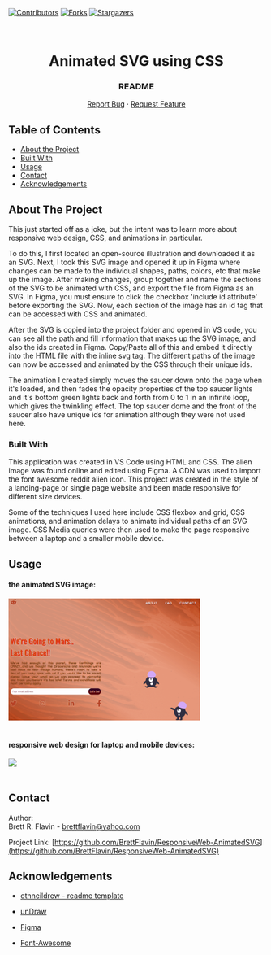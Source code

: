 <!--------------------->
<!-- PROJECT SHIELDS -->
<!--------------------->

[![Contributors][contributors-shield]][contributors-url]
[![Forks][forks-shield]][forks-url]
[![Stargazers][stars-shield]][stars-url]

<!-------------------------->
<!-- PROJECT HEADING/LOGO -->
<!-------------------------->
<br />
  <h1 align="center">Animated SVG using CSS</h1>
  <h3 align="center">README</h3>
  <p align="center">    
    <a href="https://github.com/BrettFlavin/ResponsiveWeb-AnimatedSVG/issues">Report Bug</a>
    ·
    <a href="https://github.com/BrettFlavin/ResponsiveWeb-AnimatedSVG/issues">Request Feature</a>
  </p>

<!----------------------->
<!-- TABLE OF CONTENTS -->
<!----------------------->

## Table of Contents

- [About the Project](#about-the-project)
- [Built With](#built-with)
- [Usage](#usage)
- [Contact](#contact)
- [Acknowledgements](#acknowledgements)

<!----------------------->
<!-- ABOUT THE PROJECT -->
<!----------------------->

## About The Project

This just started off as a joke, but the intent was to learn more about responsive web design, CSS, and animations in particular.

To do this, I first located an open-source illustration and downloaded it as an SVG. Next, I took this SVG image and opened it up in Figma where changes can be made to the individual shapes, paths, colors, etc that make up the image. After making changes, group together and name the sections of the SVG to be animated with CSS, and export the file from Figma as an SVG. In Figma, you must ensure to click the checkbox 'include id attribute' before exporting the SVG. Now, each section of the image has an id tag that can be accessed with CSS and animated.

After the SVG is copied into the project folder and opened in VS code, you can see all the path and fill information that makes up the SVG image, and also the ids created in Figma. Copy/Paste all of this and embed it directly into the HTML file with the inline svg tag. The different paths of the image can now be accessed and animated by the CSS through their unique ids. 

The animation I created simply moves the saucer down onto the page when it's loaded, and then fades the opacity properties of the top saucer lights and it's bottom green lights back and forth from 0 to 1 in an infinite loop, which gives the twinkling effect. The top saucer dome and the front of the saucer also have unique ids for animation although they were not used here.

<!---------------->
<!-- BUILT WITH -->
<!---------------->

### Built With

This application was created in VS Code using HTML and CSS. The alien image was found online and edited using Figma. A CDN was used to import the font awesome reddit alien icon. This project was created in the style of a landing-page or single page website and been made responsive for different size devices.

Some of the techniques I used here include CSS flexbox and grid, CSS animations, and animation delays to animate individual paths of an SVG image. CSS Media queries were then used to make the page responsive between a laptop and a smaller mobile device.

<!-------------------->
<!-- USAGE EXAMPLES -->
<!-------------------->

## Usage

<h4>the animated SVG image:</h4>

<img src="mars-alien.gif" width="75%">
<br>
<br>

<h4>responsive web design for laptop and mobile devices:</h4>

<img src="mars-alien2.gif" width="50%">
<br>
<br>

<!------------->
<!-- CONTACT -->
<!------------->

## Contact

Author:
<br />
Brett R. Flavin - brettflavin@yahoo.com

Project Link: [https://github.com/BrettFlavin/ResponsiveWeb-AnimatedSVG](https://github.com/BrettFlavin/ResponsiveWeb-AnimatedSVG)

<!---------------------->
<!-- ACKNOWLEDGEMENTS -->
<!---------------------->

## Acknowledgements

- [othneildrew - readme template](https://github.com/othneildrew/Best-README-Template)
- [unDraw](https://undraw.co/illustrations)
- [Figma](https://figma.com)
- [Font-Awesome](https://fontawesome.com)

  <!-------------------->
  <!-- MARKDOWN LINKS -->
  <!-------------------->

[contributors-shield]: https://img.shields.io/github/contributors/BrettFlavin/ResponsiveWeb-AnimatedSVG?style=plastic
[contributors-url]: https://github.com/BrettFlavin/ResponsiveWeb-AnimatedSVG/graphs/contributors
[forks-shield]: https://img.shields.io/github/forks/BrettFlavin/ResponsiveWeb-AnimatedSVG?style=plastic
[forks-url]: https://github.com/BrettFlavin/ResponsiveWeb-AnimatedSVG/network/members
[stars-shield]: https://img.shields.io/github/stars/BrettFlavin/ResponsiveWeb-AnimatedSVG?style=plastic
[stars-url]: https://github.com/BrettFlavin/ResponsiveWeb-AnimatedSVG/stargazers
